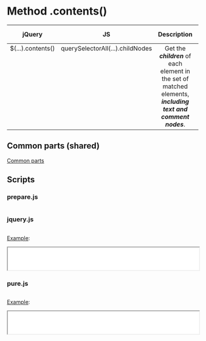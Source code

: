 # Method .contents()

<style>
td {
  vertical-align: top;
}
</style>

| jQuery | JS | Description | API Reference |
|:--:|:--:|:--:|:--:|
| $(...).contents() | querySelectorAll(...).childNodes | Get the **_children_** of each element in the set of matched elements, **_including text and comment nodes_**. | [API doc](https://api.jquery.com/contents/) |

## Common parts (shared)

[Common parts](/docs/mdview.html?example/index.md)

## Scripts

### prepare.js

```js:src/prepare.js
```

### jquery.js

```js:src/jquery.js
```

[Example](example.html?jquery):

<iframe width="100%" height="60" src="example.html?jquery"></iframe>

### pure.js

```js:src/pure.js
```

[Example](example.html?pure):

<iframe width="100%" height="60" src="example.html?pure"></iframe>

